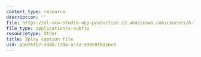 ```yaml
---
content_type: resource
description: ''
file: https://ol-ocw-studio-app-production.s3.amazonaws.com/courses/6-172-performance-engineering-of-software-systems-fall-2018/aad76fb73486120aa532e9859fbd26c0_5sZo3SrLrGA.srt
file_type: application/x-subrip
resourcetype: Other
title: 3play caption file
uid: aad76fb7-3486-120a-a532-e9859fbd26c0
---
```

